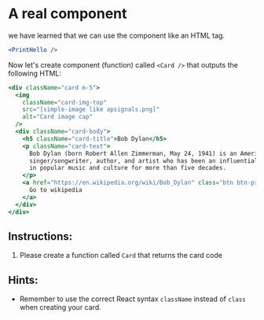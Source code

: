 # A real component

we have learned that we can use the component like an HTML tag.

```jsx
<PrintHello />
```

Now let's create component (function) called `<Card />` that outputs the following HTML:

```jsx
<div className="card m-5">
  <img
    className="card-img-top"
    src="[simple-image like apsignals.png]"
    alt="Card image cap"
  />
  <div className="card-body">
    <h5 className="card-title">Bob Dylan</h5>
    <p className="card-text">
      Bob Dylan (born Robert Allen Zimmerman, May 24, 1941) is an American
      singer/songwriter, author, and artist who has been an influential figure
      in popular music and culture for more than five decades.
    </p>
    <a href="https://en.wikipedia.org/wiki/Bob_Dylan" class="btn btn-primary">
      Go to wikipedia
    </a>
  </div>
</div>
```

## Instructions:

1. Please create a function called `Card` that returns the card code

## Hints:

- Remember to use the correct React syntax `className` instead of `class` when creating your card.
